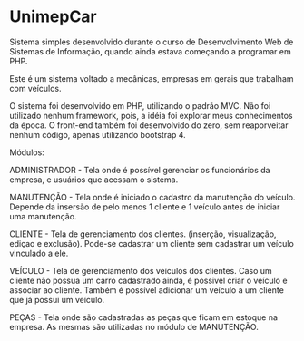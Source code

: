 # UnimepCar

Sistema simples desenvolvido durante o curso de Desenvolvimento Web de Sistemas de Informação, quando ainda estava começando a programar em PHP.

Este é um sistema voltado a mecânicas, empresas em gerais que trabalham com veículos.

O sistema foi desenvolvido em PHP, utilizando o padrão MVC. Não foi utilizado nenhum framework, pois, a idéia foi explorar
meus conhecimentos da época. O front-end também foi desenvolvido do zero, sem reaporveitar nenhum código, apenas utilizando bootstrap 4.

Módulos:

ADMINISTRADOR - Tela onde é possível gerenciar os funcionários da empresa, e usuários que acessam o sistema.

MANUTENÇÃO - Tela onde é iniciado o cadastro da manutenção do veículo. Depende da insersão de pelo menos 1 cliente e 1 veículo antes de
iniciar uma manutenção.

CLIENTE - Tela de gerenciamento dos clientes. (inserção, visualização, ediçao e exclusão). Pode-se cadastrar um cliente sem cadastrar um
veículo vinculado a ele.

VEÍCULO - Tela de gerenciamento dos veículos dos clientes. Caso um cliente não possua um carro cadastrado ainda, é possivel criar o veículo
e associar ao cliente. Também é possível adicionar um veículo a um cliente que já possui um veículo.

PEÇAS - Tela onde são cadastradas as peças que ficam em estoque na empresa. As mesmas são utilizadas no módulo de MANUTENÇÃO.



